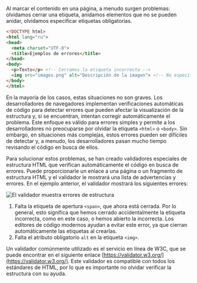 
Al marcar el contenido en una página, a menudo surgen problemas: olvidamos cerrar una etiqueta, anidamos elementos que no se pueden anidar, olvidamos especificar etiquetas obligatorias.

```html
<!DOCTYPE html>
<html lang="ru">
<head>
  <meta charset="UTF-8">
  <title>Ejemplos de errores</title>
</head>
<body>
  <p>Texto</p> <!-- Cerramos la etiqueta incorrecta -->
  <img src="images.png" alt="Descripción de la imagen"> <!-- No especificamos el atributo alt obligatorio -->
</body>
</html>
```

En la mayoría de los casos, estas situaciones no son graves. Los desarrolladores de navegadores implementan verificaciones automáticas de código para detectar errores que pueden afectar la visualización de la estructura y, si se encuentran, intentan corregir automáticamente el problema. Este enfoque es válido para errores simples y permite a los desarrolladores no preocuparse por olvidar la etiqueta `<html>` o `<body>`. Sin embargo, en situaciones más complejas, estos errores pueden ser difíciles de detectar y, a menudo, los desarrolladores pasan mucho tiempo revisando el código en busca de ellos.

Para solucionar estos problemas, se han creado validadores especiales de estructura HTML que verifican automáticamente el código en busca de errores. Puede proporcionarle un enlace a una página o un fragmento de estructura HTML y el validador le mostrará una lista de advertencias y errores. En el ejemplo anterior, el validador mostrará los siguientes errores:

![El validador muestra errores de estructura](https://i.imgur.com/HxXGxQS.png)

1. Falta la etiqueta de apertura `<span>`, que ahora está cerrada. Por lo general, esto significa que hemos cerrado accidentalmente la etiqueta incorrecta, como en este caso, o hemos abierto la incorrecta. Los editores de código modernos ayudan a evitar este error, ya que cierran automáticamente las etiquetas al crearlas.
2. Falta el atributo obligatorio `alt` en la etiqueta `<img>`.

Un validador comúnmente utilizado es el servicio en línea de W3C, que se puede encontrar en el siguiente enlace [https://validator.w3.org/](https://validator.w3.org/). Este validador es compatible con todos los estándares de HTML, por lo que es importante no olvidar verificar la estructura con su ayuda.
